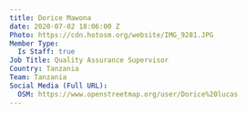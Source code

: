 ```yaml
---
title: Dorice Mawona
date: 2020-07-02 18:06:00 Z
Photo: https://cdn.hotosm.org/website/IMG_9281.JPG
Member Type:
  Is Staff: true
Job Title: Quality Assurance Supervisor
Country: Tanzania
Team: Tanzania
Social Media (Full URL):
  OSM: https://www.openstreetmap.org/user/Dorice%20lucas
---
```


